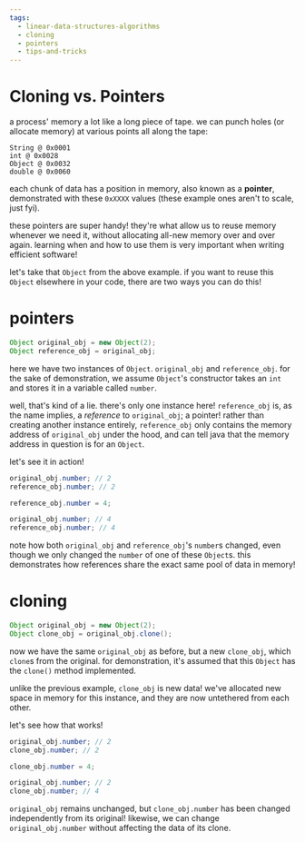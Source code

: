 ```yaml
---
tags:
  - linear-data-structures-algorithms
  - cloning
  - pointers
  - tips-and-tricks
---
```

# Cloning vs. Pointers

a process' memory a lot like a long piece of tape. we can punch holes (or allocate memory) at various points all along the tape:

```
String @ 0x0001
int @ 0x0028
Object @ 0x0032
double @ 0x0060
```

each chunk of data has a position in memory, also known as a **pointer**, demonstrated with these `0xXXXX` values (these example ones aren't to scale, just fyi).

these pointers are super handy! they're what allow us to reuse memory whenever we need it, without allocating all-new memory over and over again. learning when and how to use them is very important when writing efficient software!

let's take that `Object` from the above example. if you want to reuse this `Object` elsewhere in your code, there are two ways you can do this!

# pointers

```java
Object original_obj = new Object(2);
Object reference_obj = original_obj;
```

here we have two instances of `Object`. `original_obj` and `reference_obj`. for the sake of demonstration, we assume `Object`'s constructor takes an `int` and stores it in a variable called `number`.

well, that's kind of a lie. there's only one instance here! `reference_obj` is, as the name implies, a *reference* to `original_obj`; a pointer! rather than creating another instance entirely, `reference_obj` only contains the memory address of `original_obj` under the hood, and can tell java that the memory address in question is for an `Object`.

let's see it in action!

```java
original_obj.number; // 2
reference_obj.number; // 2

reference_obj.number = 4;

original_obj.number; // 4
reference_obj.number; // 4
```

note how both `original_obj` and `reference_obj`'s `number`s changed, even though we only changed the `number` of one of these `Object`s. this demonstrates how references share the exact same pool of data in memory!

# cloning

```java
Object original_obj = new Object(2);
Object clone_obj = original_obj.clone();
```

now we have the same `original_obj` as before, but a new `clone_obj`, which `clone`s from the original. for demonstration, it's assumed that this `Object` has the `clone()` method implemented.

unlike the previous example, `clone_obj` is new data! we've allocated new space in memory for this instance, and they are now untethered from each other.

let's see how that works!

```java
original_obj.number; // 2
clone_obj.number; // 2

clone_obj.number = 4;

original_obj.number; // 2
clone_obj.number; // 4
```

`original_obj` remains unchanged, but `clone_obj.number` has been changed independently from its original! likewise, we can change `original_obj.number` without affecting the data of its clone.
